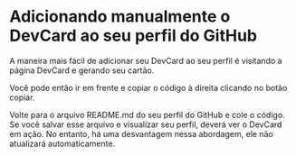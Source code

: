 
# Adicionando manualmente o DevCard ao seu perfil do GitHub
A maneira mais fácil de adicionar seu DevCard ao seu perfil é visitando a página DevCard e gerando seu cartão.

Você pode então ir em frente e copiar o código à direita clicando no botão copiar.
[](https://assets-global.website-files.com/5e0f1144930a8bc8aace526c/615d6b77fa2edc21c9192c23_qIkhEiqMQ.png)

Volte para o arquivo README.md do seu perfil do GitHub e cole o código.
Se você salvar esse arquivo e visualizar seu perfil, deverá ver o DevCard em ação.
No entanto, há uma desvantagem nessa abordagem, ele não atualizará automaticamente.


